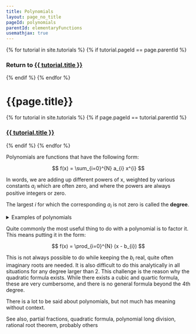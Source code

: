 ```yaml
---
title: Polynomials
layout: page_no_title
pageId: polynomials
parentId: elementaryFunctions
usemathjax: true
---
```


{% for tutorial in site.tutorials %}
{% if tutorial.pageId == page.parentId %}
### Return to [{{ tutorial.title }}]({{tutorial.url}})
{% endif %}
{% endfor %}

# {{page.title}}

{% for tutorial in site.tutorials %}
{% if page.pageId == tutorial.parentId %}
### [{{ tutorial.title }}]({{tutorial.url}})
{% endif %}
{% endfor %}

Polynomials are functions that have the following form:

$$ f(x) = \sum_{i=0}^{N} a_{i} x^{i} $$

In words, we are adding up different powers of x, weighted by various constants $a_{i}$ which are often zero, and where the powers are always positive integers or zero.

The largest $i$ for which the corresponding $a_{i}$ is not zero is called the **degree**.

<details>
<summary>
Examples of polynomials
</summary>
Lines are polynomials of degree 1 typically written as:
$$ y = m x + b $$
for example,
$$ y = 7 x - 6 $$
Parabolas are polynomials of degree 2:
$$ f(x) = 3x^2 + 2x + 1$$

The following are all polynomials:
$$ f(x) = x^7 $$
$$ f(x) = -13x^3 + \pi x $$

Although usually a bad example, constants are also technically polynomials of degree zero:
$$ f(x) = 12 $$
</details>

Quite commonly the most useful thing to do with a polynomial is to factor it. This means putting it in the form:

$$ f(x) = \prod_{i=0}^{N} (x - b_{i}) $$

This is not always possible to do while keeping the $b_{i}$ real, quite often imaginary roots are needed. It is also difficult to do this analytically in all situations for any degree larger than 2. This challenge is the reason why the quadratic formula exists. While there exists a cubic and quartic formula, these are very cumbersome, and there is no general formula beyond the 4th degree.

There is a lot to be said about polynomials, but not much has meaning without context.

See also, partial fractions, quadratic formula, polynomial long division, rational root theorem, probably others

